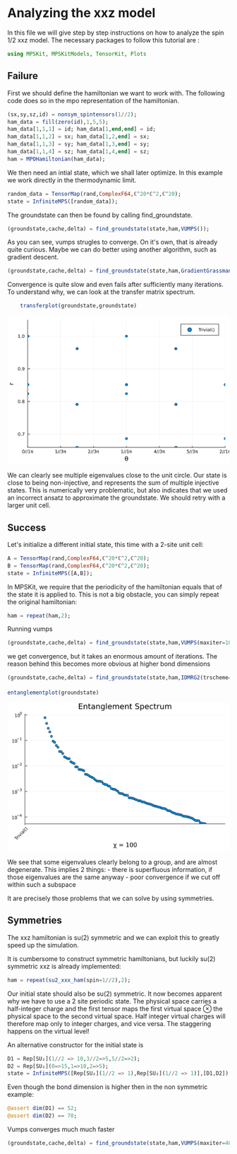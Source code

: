 # Analyzing the xxz model

In this file we will give step by step instructions on how to analyze the spin 1/2 xxz model.
The necessary packages to follow this tutorial are :
```julia
using MPSKit, MPSKitModels, TensorKit, Plots
```

## Failure

First we should define the hamiltonian we want to work with. The following code does so in the mpo representation of the hamiltonian.
```julia
(sx,sy,sz,id) = nonsym_spintensors(1//2);
ham_data = fill(zero(id),1,5,5);
ham_data[1,1,1] = id; ham_data[1,end,end] = id;
ham_data[1,1,2] = sx; ham_data[1,2,end] = sx;
ham_data[1,1,3] = sy; ham_data[1,3,end] = sy;
ham_data[1,1,4] = sz; ham_data[1,4,end] = sz;
ham = MPOHamiltonian(ham_data);
```


We then need an intial state, which we shall later optimize. In this example we work directly in the thermodynamic limit.
```julia
random_data = TensorMap(rand,ComplexF64,ℂ^20*ℂ^2,ℂ^20);
state = InfiniteMPS([random_data]);
```

The groundstate can then be found by calling find_groundstate.
```julia
(groundstate,cache,delta) = find_groundstate(state,ham,VUMPS());
```

As you can see, vumps strugles to converge. On it's own, that is already quite curious.
Maybe we can do better using another algorithm, such as gradient descent.
```julia
(groundstate,cache,delta) = find_groundstate(state,ham,GradientGrassmann(maxiter=20));
```
Convergence is quite slow and even fails after sufficiently many iterations. To understand why, we can look at the transfer matrix spectrum.

```julia
    transferplot(groundstate,groundstate)
```

![](xxz_transfer_spectrum.png)

We can clearly see multiple eigenvalues close to the unit circle. Our state is close to being non-injective, and represents the sum of multiple injective states. This is numerically very problematic, but also indicates that we used an incorrect ansatz to approximate the groundstate. We should retry with a larger unit cell.

## Success

Let's initialize a different initial state, this time with a 2-site unit cell:
```julia
A = TensorMap(rand,ComplexF64,ℂ^20*ℂ^2,ℂ^20);
B = TensorMap(rand,ComplexF64,ℂ^20*ℂ^2,ℂ^20);
state = InfiniteMPS([A,B]);
```

In MPSKit, we require that the periodicity of the hamiltonian equals that of the state it is applied to. This is not a big obstacle, you can simply repeat the original hamiltonian:
```julia
ham = repeat(ham,2);
```

Running vumps
```julia
(groundstate,cache,delta) = find_groundstate(state,ham,VUMPS(maxiter=100,tol_galerkin=1e-12));
```
we get convergence, but it takes an enormous amount of iterations. The reason behind this becomes more obvious at higher bond dimensions

```julia
(groundstate,cache,delta) = find_groundstate(state,ham,IDMRG2(trscheme=truncdim(100),maxiter=100,tol_galerkin=1e-12));

entanglementplot(groundstate)
```

![](xxz_entanglement_spectrum.png)

We see that some eigenvalues clearly belong to a group, and are almost degenerate. This implies 2 things:
    - there is superfluous information, if those eigenvalues are the same anyway
    - poor convergence if we cut off within such a subspace

It are precisely those problems that we can solve by using symmetries.

## Symmetries

The xxz hamiltonian is su(2) symmetric and we can exploit this to greatly speed up the simulation.

It is cumbersome to construct symmetric hamiltonians, but luckily su(2) symmetric xxz is already implemented:
```julia
ham = repeat(su2_xxx_ham(spin=1//2),2);
```
Our initial state should also be su(2) symmetric. It now becomes apparent why we have to use a 2 site periodic state. The physical space carries a half-integer charge and the first tensor maps the first virtual space ⊗ the physical space to the second virtual space. Half integer virtual charges will therefore map only to integer charges, and vice versa. The staggering happens on the virtual level!

An alternative constructor for the initial state is
```julia
D1 = Rep[SU₂](1//2 => 10,3//2=>5,5//2=>2);
D2 = Rep[SU₂](0=>15,1=>10,2=>5);
state = InfiniteMPS([Rep[SU₂](1//2 => 1),Rep[SU₂](1//2 => 1)],[D1,D2])
```

Even though the bond dimension is higher then in the non symmetric example:
```julia
@assert dim(D1) == 52;
@assert dim(D2) == 70;
```

Vumps converges much much faster
```julia
(groundstate,cache,delta) = find_groundstate(state,ham,VUMPS(maxiter=400,tol_galerkin=1e-12));
```
